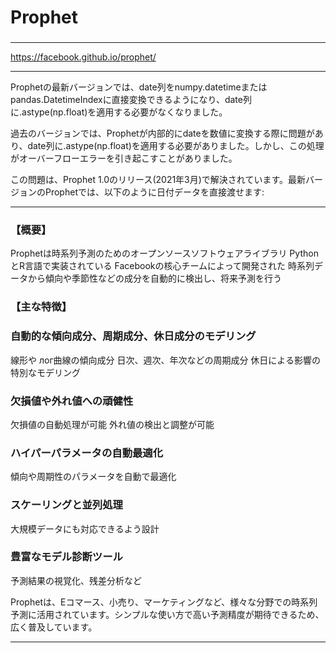 # Prophet
### 


---

https://facebook.github.io/prophet/

---

Prophetの最新バージョンでは、date列をnumpy.datetimeまたはpandas.DatetimeIndexに直接変換できるようになり、date列に.astype(np.float)を適用する必要がなくなりました。

過去のバージョンでは、Prophetが内部的にdateを数値に変換する際に問題があり、date列に.astype(np.float)を適用する必要がありました。しかし、この処理がオーバーフローエラーを引き起こすことがありました。

この問題は、Prophet 1.0のリリース(2021年3月)で解決されています。最新バージョンのProphetでは、以下のように日付データを直接渡せます:


---

### 【概要】

Prophetは時系列予測のためのオープンソースソフトウェアライブラリ
PythonとR言語で実装されている
Facebookの核心チームによって開発された
時系列データから傾向や季節性などの成分を自動的に検出し、将来予測を行う

### 【主な特徴】

### 自動的な傾向成分、周期成分、休日成分のモデリング

線形や лог曲線の傾向成分
日次、週次、年次などの周期成分
休日による影響の特別なモデリング


### 欠損値や外れ値への頑健性

欠損値の自動処理が可能
外れ値の検出と調整が可能


### ハイパーパラメータの自動最適化

傾向や周期性のパラメータを自動で最適化


### スケーリングと並列処理

大規模データにも対応できるよう設計


### 豊富なモデル診断ツール

予測結果の視覚化、残差分析など



Prophetは、Eコマース、小売り、マーケティングなど、様々な分野での時系列予測に活用されています。シンプルな使い方で高い予測精度が期待できるため、広く普及しています。


---
